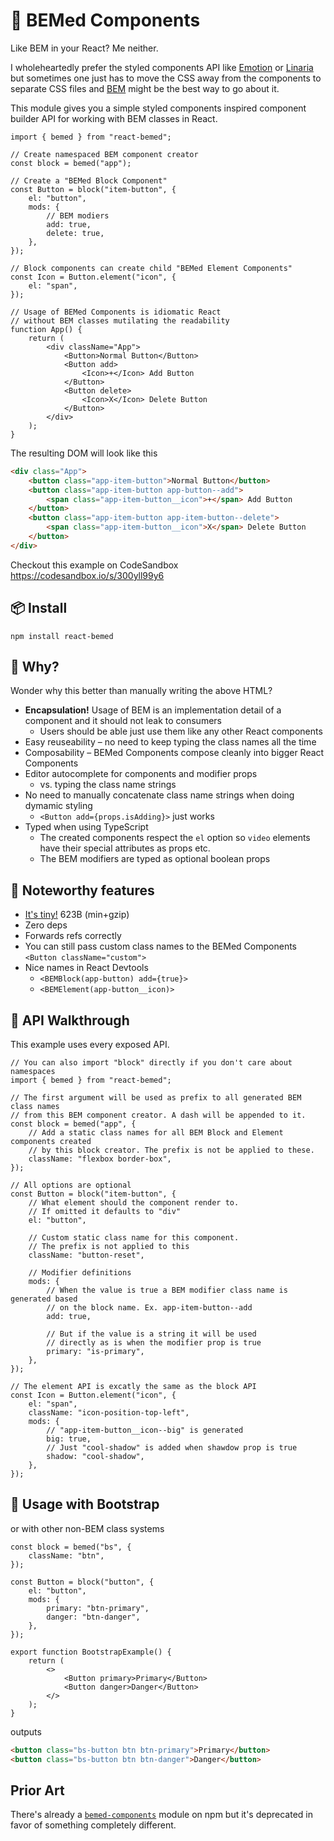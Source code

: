 # 🦖 BEMed Components

Like BEM in your React? Me neither.

I wholeheartedly prefer the styled components API like [Emotion][] or
[Linaria][] but sometimes one just has to move the CSS away from the
components to separate CSS files and [BEM][] might be the best way to go
about it.

[emotion]: https://emotion.sh/docs/introduction
[linaria]: https://linaria.now.sh/
[bem]: http://getbem.com/

This module gives you a simple styled components inspired component builder
API for working with BEM classes in React.

```tsx
import { bemed } from "react-bemed";

// Create namespaced BEM component creator
const block = bemed("app");

// Create a "BEMed Block Component"
const Button = block("item-button", {
    el: "button",
    mods: {
        // BEM modiers
        add: true,
        delete: true,
    },
});

// Block components can create child "BEMed Element Components"
const Icon = Button.element("icon", {
    el: "span",
});

// Usage of BEMed Components is idiomatic React
// without BEM classes mutilating the readability
function App() {
    return (
        <div className="App">
            <Button>Normal Button</Button>
            <Button add>
                <Icon>+</Icon> Add Button
            </Button>
            <Button delete>
                <Icon>X</Icon> Delete Button
            </Button>
        </div>
    );
}
```

The resulting DOM will look like this

```html
<div class="App">
    <button class="app-item-button">Normal Button</button>
    <button class="app-item-button app-button--add">
        <span class="app-item-button__icon">+</span> Add Button
    </button>
    <button class="app-item-button app-item-button--delete">
        <span class="app-item-button__icon">X</span> Delete Button
    </button>
</div>
```

Checkout this example on CodeSandbox https://codesandbox.io/s/300yll99y6

## 📦 Install

    npm install react-bemed

## 🤔 Why?

Wonder why this better than manually writing the above HTML?

-   **Encapsulation!** Usage of BEM is an implementation detail of a
    component and it should not leak to consumers
    -   Users should be able just use them like any other React components
-   Easy reuseability – no need to keep typing the class names all the time
-   Composability – BEMed Components compose cleanly into bigger React Components
-   Editor autocomplete for components and modifier props
    -   vs. typing the class name strings
-   No need to manually concatenate class name strings when doing dymamic styling
    -   `<Button add={props.isAdding}>` just works
-   Typed when using TypeScript
    -   The created components respect the `el` option so `video` elements
        have their special attributes as props etc.
    -   The BEM modifiers are typed as optional boolean props

## 🧐 Noteworthy features

-   [It's tiny!][tiny] 623B (min+gzip)
-   Zero deps
-   Forwards refs correctly
-   You can still pass custom class names to the BEMed Components `<Button className="custom">`
-   Nice names in React Devtools
    -   `<BEMBlock(app-button) add={true}>`
    -   `<BEMElement(app-button__icon)>`

[tiny]: https://bundlephobia.com/result?p=react-bemed@0.1.6

## 🚶 API Walkthrough

This example uses every exposed API.

```tsx
// You can also import "block" directly if you don't care about namespaces
import { bemed } from "react-bemed";

// The first argument will be used as prefix to all generated BEM class names
// from this BEM component creator. A dash will be appended to it.
const block = bemed("app", {
    // Add a static class names for all BEM Block and Element components created
    // by this block creator. The prefix is not be applied to these.
    className: "flexbox border-box",
});

// All options are optional
const Button = block("item-button", {
    // What element should the component render to.
    // If omitted it defaults to "div"
    el: "button",

    // Custom static class name for this component.
    // The prefix is not applied to this
    className: "button-reset",

    // Modifier definitions
    mods: {
        // When the value is true a BEM modifier class name is generated based
        // on the block name. Ex. app-item-button--add
        add: true,

        // But if the value is a string it will be used
        // directly as is when the modifier prop is true
        primary: "is-primary",
    },
});

// The element API is excatly the same as the block API
const Icon = Button.element("icon", {
    el: "span",
    className: "icon-position-top-left",
    mods: {
        // "app-item-button__icon--big" is generated
        big: true,
        // Just "cool-shadow" is added when shawdow prop is true
        shadow: "cool-shadow",
    },
});
```

## 🧟 Usage with Bootstrap

or with other non-BEM class systems

```tsx
const block = bemed("bs", {
    className: "btn",
});

const Button = block("button", {
    el: "button",
    mods: {
        primary: "btn-primary",
        danger: "btn-danger",
    },
});

export function BootstrapExample() {
    return (
        <>
            <Button primary>Primary</Button>
            <Button danger>Danger</Button>
        </>
    );
}
```

outputs

```html
<button class="bs-button btn btn-primary">Primary</button>
<button class="bs-button btn btn-danger">Danger</button>
```

## Prior Art

There's already a [`bemed-components`][bc] module on npm but it's deprecated
in favor of something completely different.

[bc]: https://www.npmjs.com/package/bemed-components
